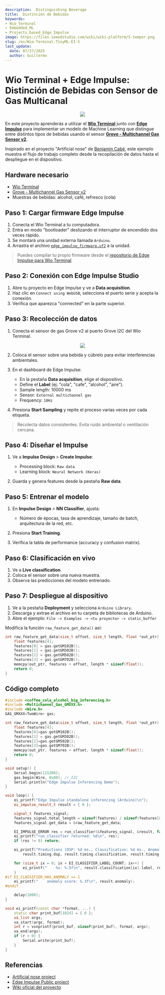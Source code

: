 ```yaml
---
description:  Distinguishing Beverage
title:  Distinción de Bebidas
keywords:
- Wio_terminal 
- Embedded_ML 
- Projects_based_Edge_Impulse
image: https://files.seeedstudio.com/wiki/wiki-platform/S-tempor.png
slug: /es/Wio-Terminal-TinyML-EI-5
last_update:
  date: 07/27/2025
  author: Guillermo
---
```


# Wio Terminal + Edge Impulse: Distinción de Bebidas con Sensor de Gas Multicanal

<div align="center"><img src="https://files.seeedstudio.com/wiki/Wio-Terminal-Edge-Impulse/booze.jpg"/></div>

En este proyecto aprenderás a utilizar el [**Wio Terminal**](https://www.seeedstudio.com/Wio-Terminal-p-4509.html) junto con [**Edge Impulse**](http://edgeimpulse.com/) para implementar un modelo de Machine Learning que distingue entre distintos tipos de bebidas usando el sensor [**Grove - Multichannel Gas Sensor v2**](https://www.seeedstudio.com/Grove-Multichannel-Gas-Sensor-v2-p-4569.html).

Inspirado en el proyecto "Artificial nose" de [Benjamin Cabé](https://twitter.com/kartben/status/1258791793073815552), este ejemplo muestra el flujo de trabajo completo desde la recopilación de datos hasta el despliegue en el dispositivo.

## Hardware necesario

* [Wio Terminal](https://www.seeedstudio.com/Wio-Terminal-p-4509.html)
* [Grove - Multichannel Gas Sensor v2](https://www.seeedstudio.com/Grove-Multichannel-Gas-Sensor-v2-p-4569.html)
* Muestras de bebidas: alcohol, café, refresco (cola)

## Paso 1: Cargar firmware Edge Impulse

1. Conecta el Wio Terminal a tu computadora.
2. Entra en modo "bootloader" deslizando el interruptor de encendido dos veces rápido.
3. Se montará una unidad externa llamada `Arduino`.
4. Arrastra el archivo [`edge_impulse_firmware.uf2`](https://files.seeedstudio.com/wiki/Wio-Terminal-TinyML-EI-1/edge_impulse_firmware.uf2) a la unidad.

> Puedes compilar tu propio firmware desde el [repositorio de Edge Impulse para Wio Terminal](https://github.com/Seeed-Studio/Seeed_Arduino_edgeimpulse).

## Paso 2: Conexión con Edge Impulse Studio

1. Abre tu proyecto en Edge Impulse y ve a **Data acquisition**.
2. Haz clic en `Connect using WebUSB`, selecciona el puerto serie y acepta la conexión.
3. Verifica que aparezca "connected" en la parte superior.

## Paso 3: Recolección de datos

1. Conecta el sensor de gas Grove v2 al puerto Grove I2C del Wio Terminal.

<div align="center"><img width={300} src="https://files.seeedstudio.com/wiki/Wio-Terminal-TinyML-EI-5/I2C.jpg" /></div>

2. Coloca el sensor sobre una bebida y cúbrelo para evitar interferencias ambientales.

3. En el dashboard de Edge Impulse:

   * En la pestaña **Data acquisition**, elige el dispositivo.
   * Define el **Label** (ej: "cola", "cafe", "alcohol", "aire").
   * Sample length: 10000 ms
   * Sensor: `External multichannel gas`
   * Frequency: `10Hz`

4. Presiona **Start Sampling** y repite el proceso varias veces por cada etiqueta.

> Recolecta datos consistentes. Evita ruido ambiental o ventilación cercana.

## Paso 4: Diseñar el Impulse

1. Ve a **Impulse Design** > **Create Impulse**:

   * Processing block: `Raw data`
   * Learning block: `Neural Network (Keras)`

2. Guarda y genera features desde la pestaña **Raw data**.

## Paso 5: Entrenar el modelo

1. En **Impulse Design** > **NN Classifier**, ajusta:

   * Número de épocas, tasa de aprendizaje, tamaño de batch, arquitectura de la red, etc.

2. Presiona **Start Training**.

3. Verifica la tabla de performance (accuracy y confusion matrix).

## Paso 6: Clasificación en vivo

1. Ve a **Live classification**.
2. Coloca el sensor sobre una nueva muestra.
3. Observa las predicciones del modelo entrenado.

## Paso 7: Despliegue al dispositivo

1. Ve a la pestaña **Deployment** y selecciona `Arduino Library`.
2. Descarga y extrae el archivo en tu carpeta de bibliotecas de Arduino.
3. Abre el ejemplo: `File -> Examples -> <tu proyecto> -> static_buffer`

Modifica la función `raw_feature_get_data()` así:

```cpp
int raw_feature_get_data(size_t offset, size_t length, float *out_ptr) {
    float features[4];
    features[0] = gas.getGM102B();
    features[1] = gas.getGM302B();
    features[2] = gas.getGM502B();
    features[3] = gas.getGM702B();
    memcpy(out_ptr, features + offset, length * sizeof(float));
    return 0;
}
```

## Código completo

```cpp
#include <coffee_cola_alcohol_big_inferencing.h>
#include <Multichannel_Gas_GMXXX.h>
#include <Wire.h>
GAS_GMXXX<TwoWire> gas;

int raw_feature_get_data(size_t offset, size_t length, float *out_ptr) {
    float features[4];
    features[0]=gas.getGM102B();
    features[1] = gas.getGM302B();
    features[2]=gas.getGM502B();
    features[3]=gas.getGM702B();
    memcpy(out_ptr, features + offset, length * sizeof(float));
    return 0;
}

void setup() {
    Serial.begin(115200);
    gas.begin(Wire, 0x08); // I2C
    Serial.println("Edge Impulse Inferencing Demo");
}

void loop() {
    ei_printf("Edge Impulse standalone inferencing (Arduino)\n");
    ei_impulse_result_t result = { 0 };

    signal_t features_signal;
    features_signal.total_length = sizeof(features) / sizeof(features[0]);
    features_signal.get_data = &raw_feature_get_data;

    EI_IMPULSE_ERROR res = run_classifier(&features_signal, &result, false);
    ei_printf("run_classifier returned: %d\n", res);
    if (res != 0) return;

    ei_printf("Predictions (DSP: %d ms., Classification: %d ms., Anomaly: %d ms.):\n",
        result.timing.dsp, result.timing.classification, result.timing.anomaly);

    for (size_t ix = 0; ix < EI_CLASSIFIER_LABEL_COUNT; ix++) {
        ei_printf("    %s: %.5f\n", result.classification[ix].label, result.classification[ix].value);
    }
#if EI_CLASSIFIER_HAS_ANOMALY == 1
    ei_printf("    anomaly score: %.3f\n", result.anomaly);
#endif

    delay(1000);
}

void ei_printf(const char *format, ...) {
    static char print_buf[1024] = { 0 };
    va_list args;
    va_start(args, format);
    int r = vsnprintf(print_buf, sizeof(print_buf), format, args);
    va_end(args);
    if (r > 0) {
        Serial.write(print_buf);
    }
}
```

## Referencias

* [Artificial nose project](https://twitter.com/kartben/status/1258791793073815552)
* [Edge Impulse Public project](https://studio.edgeimpulse.com/public/37392/latest)
* [Wiki oficial del proyecto](https://wiki.seeedstudio.com/Wio-Terminal-Edge-Impulse)
